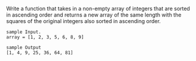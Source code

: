 Write a function that takes in a non-empty array of integers that are sorted in ascending order and returns a new array of the same length with the
squares of the original integers also sorted in ascending order.

```
sample Input.
array = [1, 2, 3, 5, 6, 8, 9]

sample Output
[1, 4, 9, 25, 36, 64, 81]
```